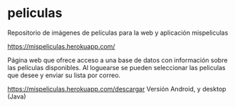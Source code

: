 # peliculas

Repositorio de imágenes de películas para la web y aplicación mispeliculas

https://mispeliculas.herokuapp.com/

Página web que ofrece acceso a una base de datos con información sobre las películas disponibles. Al loguearse se pueden seleccionar las peliculas que desee y enviar su lista por correo.


https://mispeliculas.herokuapp.com/descargar  Versión Android, y desktop (Java)



